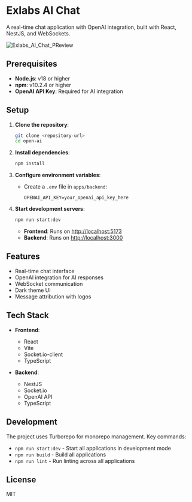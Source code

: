 # Exlabs AI Chat

A real-time chat application with OpenAI integration, built with React, NestJS, and WebSockets.

![Exlabs_AI_Chat_PReview](https://github.com/user-attachments/assets/987940ec-66e3-4b8b-b369-259e7c0e9dab)

## Prerequisites

- **Node.js**: v18 or higher
- **npm**: v10.2.4 or higher
- **OpenAI API Key**: Required for AI integration

## Setup

1. **Clone the repository**:

   ```bash
   git clone <repository-url>
   cd open-ai
   ```

2. **Install dependencies**:

   ```bash
   npm install
   ```

3. **Configure environment variables**:

   - Create a `.env` file in `apps/backend`:
     ```plaintext
     OPENAI_API_KEY=your_openai_api_key_here
     ```

4. **Start development servers**:

   ```bash
   npm run start:dev
   ```

   - **Frontend**: Runs on [http://localhost:5173](http://localhost:5173)
   - **Backend**: Runs on [http://localhost:3000](http://localhost:3000)

## Features

- Real-time chat interface
- OpenAI integration for AI responses
- WebSocket communication
- Dark theme UI
- Message attribution with logos

## Tech Stack

- **Frontend**:

  - React
  - Vite
  - Socket.io-client
  - TypeScript

- **Backend**:
  - NestJS
  - Socket.io
  - OpenAI API
  - TypeScript

## Development

The project uses Turborepo for monorepo management. Key commands:

- `npm run start:dev` - Start all applications in development mode
- `npm run build` - Build all applications
- `npm run lint` - Run linting across all applications

## License

MIT
